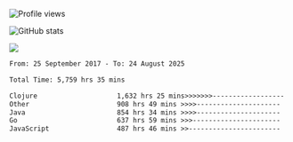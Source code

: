 ![Profile views](https://komarev.com/ghpvc/?username=liuchong)

![GitHub stats](https://github-readme-stats.vercel.app/api?username=liuchong&show_icons=true)

<img src="https://cr-skills-chart-widget.azurewebsites.net/api/api?username=liuchong&skills=Java,JavaScript,Python,Go,Rust,Zig&show-other-skills=true"/>

<!--START_SECTION:waka-->

```txt
From: 25 September 2017 - To: 24 August 2025

Total Time: 5,759 hrs 35 mins

Clojure                    1,632 hrs 25 mins>>>>>>>------------------   28.34 %
Other                      908 hrs 49 mins >>>>---------------------   15.78 %
Java                       854 hrs 34 mins >>>>---------------------   14.84 %
Go                         637 hrs 59 mins >>>----------------------   11.08 %
JavaScript                 487 hrs 46 mins >>-----------------------   08.47 %
```

<!--END_SECTION:waka-->
